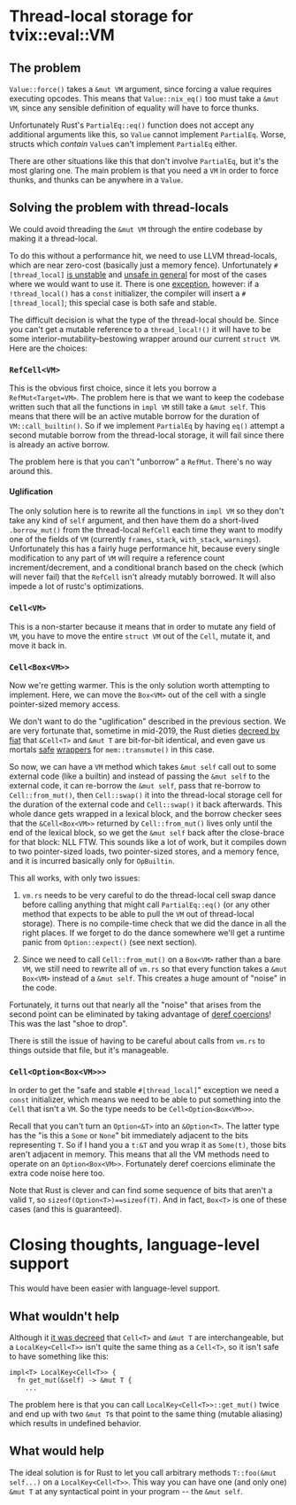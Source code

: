 # Thread-local storage for tvix::eval::VM

## The problem

`Value::force()` takes a `&mut VM` argument, since forcing a value requires
executing opcodes.  This means that `Value::nix_eq()` too must take a `&mut VM`,
since any sensible definition of equality will have to force thunks.

Unfortunately Rust's `PartialEq::eq()` function does not accept any additional
arguments like this, so `Value` cannot implement `PartialEq`.  Worse, structs
which *contain* `Value`s can't implement `PartialEq` either.

There are other situations like this that don't involve `PartialEq`, but it's
the most glaring one.  The main problem is that you need a `VM` in order to
force thunks, and thunks can be anywhere in a `Value`.

## Solving the problem with thread-locals

We could avoid threading the `&mut VM` through the entire codebase
by making it a thread-local.

To do this without a performance hit, we need to use LLVM
thread-locals, which are near zero-cost (basically just a memory
fence).  Unfortunately `#[thread_local]` [is
unstable][thread-local-unstable] and [unsafe in
general][thread-local-unsafe] for most of the cases where we would
want to use it.  There is one [exception][tls-const-init], however:
if a `!thread_local()` has a `const` initializer, the compiler will
insert a `#[thread_local]`; this special case is both safe and
stable.

The difficult decision is what the type of the thread-local should
be.  Since you can't get a mutable reference to a `thread_local!()`
it will have to be some interior-mutability-bestowing wrapper around
our current `struct VM`.  Here are the choices:

### `RefCell<VM>`

This is the obvious first choice, since it lets you borrow a
`RefMut<Target=VM>`.  The problem here is that we want to keep the
codebase written such that all the functions in `impl VM` still take
a `&mut self`.  This means that there will be an active mutable
borrow for the duration of `VM::call_builtin()`.  So if we implement
`PartialEq` by having `eq()` attempt a second mutable borrow from
the thread-local storage, it will fail since there is already an
active borrow.

The problem here is that you can't "unborrow" a `RefMut`.  There's no way around this.

#### Uglification

The only solution here is to rewrite all the functions in `impl VM`
so they don't take any kind of `self` argument, and then have them
do a short-lived `.borrow_mut()` from the thread-local `RefCell`
each time they want to modify one of the fields of `VM` (currently
`frames`, `stack`, `with_stack`, `warnings`).  Unfortunately this
has a fairly huge performance hit, because every single modification
to any part of `VM` will require a reference count
increment/decrement, and a conditional branch based on the check
(which will never fail) that the `RefCell` isn't already mutably
borrowed.  It will also impede a lot of rustc's optimizations.

### `Cell<VM>`

This is a non-starter because it means that in order to mutate any
field of `VM`, you have to move the entire `struct VM` out of the
`Cell`, mutate it, and move it back in.

### `Cell<Box<VM>>`

Now we're getting warmer.  This is the only solution worth
attempting to implement.  Here, we can move the `Box<VM>` out of the
cell with a single pointer-sized memory access.

We don't want to do the "uglification" described in the previous
section.  We are very fortunate that, sometime in mid-2019, the Rust
dieties [decreed by fiat][fiat-decree] that `&Cell<T>` and `&mut T`
are bit-for-bit identical, and even gave us mortals [safe][from_mut]
[wrappers][get_mut] for `mem::transmute()` in this case.

So now, we can have a `VM` method which takes `&mut self` call out
to some external code (like a builtin) and instead of passing the
`&mut self` to the external code, it can re-borrow the `&mut self`,
pass that re-borrow to `Cell::from_mut()`, then `Cell::swap()` it
into the thread-local storage cell for the duration of the external
code and `Cell::swap()` it back afterwards.  This whole dance gets
wrapped in a lexical block, and the borrow checker sees that the
`&Cell<Box<VM>>` returned by `Cell::from_mut()` lives only until the
end of the lexical block, so we get the `&mut self` back after the
close-brace for that block: NLL FTW.  This sounds like a lot of
work, but it compiles down to two pointer-sized loads, two
pointer-sized stores, and a memory fence, and it is incurred
basically only for `OpBuiltin`.

This all works, with only two issues:

1. `vm.rs` needs to be very careful to do the thread-local cell swap
   dance before calling anything that might call `PartialEq::eq()`
   (or any other method that expects to be able to pull the `VM` out
   of thread-local storage).  There is no compile-time check that we
   did the dance in all the right places.  If we forget to do the
   dance somewhere we'll get a runtime panic from `Option::expect()`
   (see next section).

2. Since we need to call `Cell::from_mut()` on a `Box<VM>` rather
   than a bare `VM`, we still need to rewrite all of `vm.rs` so that
   every function takes a `&mut Box<VM>` instead of a `&mut self`.
   This creates a huge amount of "noise" in the code.

Fortunately, it turns out that nearly all the "noise" that arises
from the second point can be eliminated by taking advantage of
[deref coercions][deref-coercions]!  This was the last "shoe to
drop".

There is still the issue of having to be careful about calls from
`vm.rs` to things outside that file, but it's manageable.

### `Cell<Option<Box<VM>>>`

In order to get the "safe and stable `#[thread_local]`" exception we
need a `const` initializer, which means we need to be able to put
something into the `Cell` that isn't a `VM`.  So the type needs to
be `Cell<Option<Box<VM>>>`.

Recall that you can't turn an `Option<&T>` into an `&Option<T>`.
The latter type has the "is this a `Some` or `None`" bit immediately
adjacent to the bits representing `T`.  So if I hand you a `t:&T`
and you wrap it as `Some(t)`, those bits aren't adjacent in memory.
This means that all the VM methods need to operate on an
`Option<Box<VM>>`.  Fortunately deref coercions eliminate the extra
code noise here too.

Note that Rust is clever and can find some sequence of bits that
aren't a valid `T`, so `sizeof(Option<T>)==sizeof(T)`.  And in fact,
`Box<T>` is one of these cases (and this is guaranteed).

# Closing thoughts, language-level support

This would have been easier with language-level support.

## What wouldn't help

Although it [it was decreed][fiat-decree] that `Cell<T>` and `&mut T` are
interchangeable, but a `LocalKey<Cell<T>>` isn't quite the same
thing as a `Cell<T>`, so it isn't safe to have something like this:

```
impl<T> LocalKey<Cell<T>> {
  fn get_mut(&self) -> &mut T {
    ...
```

The problem here is that you can call `LocalKey<Cell<T>>::get_mut()` twice and
end up with two `&mut T`s that point to the same thing (mutable aliasing) which
results in undefined behavior.

## What would help

The ideal solution is for Rust to let you call arbitrary methods
`T::foo(&mut self...)` on a `LocalKey<Cell<T>>`.  This way you can
have one (and only one) `&mut T` at any syntactical point in your
program -- the `&mut self`.


[tls-const-init]: https://github.com/rust-lang/rust/pull/90774
[thread-local-unstable]: https://github.com/rust-lang/rust/issues/29594
[thread-local-unsafe-generally]: https://github.com/rust-lang/rust/issues/54366
[fiat-decree]: https://github.com/rust-lang/rust/issues/43038
[from_mut]: https://doc.rust-lang.org/stable/std/cell/struct.Cell.html#method.from_mut
[get_mut]: https://doc.rust-lang.org/stable/std/cell/struct.Cell.html#method.get_mut
[thread-local-unsafe]: [https://github.com/rust-lang/rust/issues/54366]
[deref-coercions]: https://doc.rust-lang.org/book/ch15-02-deref.html#implicit-deref-coercions-with-functions-and-methods
